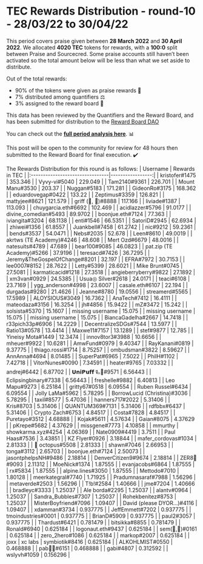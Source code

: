 
# TEC Rewards Distribution - round-10  - 28/03/22 to 30/04/22
This period covers praise given between **28 March 2022** and **30 April 2022**. We allocated **4020 TEC** tokens for rewards, with a **100:0** split between Praise and Sourcecred. Some praise accounts still haven’t been activated so the total amount below will be less than what we set aside to distribute.

Out of the total rewards:

* 90% of the tokens were given as praise rewards :pray:
* 7% distributed among quantifiers :balance_scale:
* 3% assigned to the reward board :memo:

This data has been reviewed by the Quantifiers and the Reward Board, and has been submitted for distribution to the [Reward Board DAO](https://xdai.aragon.blossom.software/#/rewardboardtec/)


You can check out the [**full period analysis here**](https://rawcdn.githack.com/CommonsBuild/tec-rewards/c2eba98a9f6f09993ae69936db2d9485e72f7c48/distribution_rounds/round-10/distribution_results/reports/round-10_general_RAD_report_Report.html). :bar_chart:

This post will be open to the community for review for 48 hours then submitted to the Reward Board for final execution. :heavy_check_mark:

The Rewards Distribution for this round is as follows:
| Username                        |   Rewards in TEC |
|:--------------------------------|-----------------:|
| kristofer#1475                  |       353.346    |
| Vyvy-vi#5040                    |       229.049    |
| Tam2140#9361                    |       226.701    |
| Mount Manu#3530                 |       203.37     |
| Nuggan#5183                     |       171.281    |
| GideonRo#3175                   |       168.362    |
| eduardovegap#0422               |       133.22     |
| Zeptimus#3359                   |       126.821    |
| mattyjee#8621                   |       121.579    |
| griff (💜, 💜)#8888             |       117.166    |
| liviade#1387                    |       113.093    |
| chuygarcia.eth#6692             |       102.469    |
| acidlazzer#5796                 |        91.0177   |
| divine_comedian#5493            |        89.9702   |
| boonjue.eth#7124                |        77.363    |
| iviangita#3204                  |        68.1138   |
| enti#1546                       |        66.5351   |
| SatoriD#2945                    |        62.6934   |
| zhiwei#1356                     |        61.8557   |
| Juankbell#7458                  |        61.2742   |
| nic#9212                        |        59.2361   |
| bends#3537                      |        54.0471   |
| Nebs#2035                       |        52.678    |
| Leen#8610                       |        49.0019   |
| akrtws (TE Academy)#4246        |        48.608    |
| Mert Ozd#6679                   |        48.0016   |
| natesuits#4789                  |        47.689    |
| bear100#9085                    |        46.0823   |
| pat.zip (TE Academy)#5266       |        37.9196   |
| teresacd#7426                   |        36.7295   |
| Jeremy&TheGospelOfChange#8201   |        32.197    |
| EFRA#7972                       |        30.7153   |
| lee0007#8152                    |        28.7622   |
| Letty#5399                      |        28.6021   |
| Mike Brunt#0745                 |        27.5081   |
| karmaticacid#1218               |        27.3518   |
| angieberryberry#9822            |        27.1892   |
| xm3van#0929                     |        24.5385   |
| Usua◎ Silver#2618               |        24.0171   |
| teaci#6108                      |        23.7169   |
| ygg_anderson#4998               |        23.6007   |
| casale.eth#6107                 |        22.194    |
| durgadas#9280                   |        21.4626   |
| Jeanne#8780                     |        19.0556   |
| streamerd#5565                  |        17.5989   |
| ALOYSIOUS#3049                  |        16.7362   |
| AnaTech#7412                    |        16.4111   |
| mateodaza#3156                  |        16.3254   |
| jh#4856                         |        15.9422   |
| mZ#3472                         |        15.242    |
| solsista#5370                   |        15.1607   |
| missing username                |        15.075    |
| missing username                |        15.075    |
| missing username                |        15.075    |
| BiancaGadelha#2667              |        14.7418   |
| r33pich33p#6906                 |        14.2229   |
| DecentralizeSDGs#7544           |        13.5977   |
| Ratio13#0578                    |        13.4414   |
| Maxwe11#7157                    |        13.1289   |
| stef#9877                       |        12.785    |
| Yineisy Mota#1449               |        12.3474   |
| innov8tor3#3988                 |        10.6656   |
| mheuer#9922                     |        10.6281   |
| AmwFund#0979                    |         9.40347  |
| RayKanani#0819                  |         9.37775  |
| thiago.rossi#1714               |         8.75257  |
| ombudsman#3822                  |         8.59627  |
| AnnAnna#4694                    |         8.01485  |
| SuperPat#6965                   |         7.5022   |
| PhilH#1102                      |         7.42718  |
| VitorNunes#0090                 |         7.34591  |
| heater#9765                     |         7.03332  |
| andrej#6442                     |         6.87702  |
| 𝗨𝗻𝗶𝗣𝘂𝗳𝗳 🜐🐙#9571                |         6.56443  |
| Eclipsingbinary#7338            |         6.56443  |
| freshelle#9882                  |         6.40813  |
| Leo Mapu#9273                   |         6.25184  |
| gritty67#0518                   |         6.09554  |
| Ruben Russel#6434               |         6.09554  |
| Jolly LaMa#5962                 |         5.78295  |
| BorrowLucid (Christina)#3036    |         5.78295  |
| taxil#8577                      |         5.47036  |
| hanners717#2022                 |         5.31406  |
| Kris#8703                       |         5.31406  |
| QUANTUM369#7131                 |         5.31406  |
| rdfbbx#6437                     |         5.31406  |
| Crypto Zach#6753                |         4.84517  |
| Costa#7828                      |         4.84517  |
| Puretayo#3512                   |         4.68888  |
| Kojak#5611                      |         4.57634  |
| Gaian#8075                      |         4.37629  |
| pKrepe#5682                     |         4.37629  |
| missgene#7773                   |         4.10858  |
| mmurthy | showkarma.xyz#4254    |         4.06369  |
| Nate0909#4419                   |         3.7511   |
| Paul Haas#7536                  |         3.43851  |
| KZ Flyer#0926                   |         3.18844  |
| mafer_cordovas#1034             |         2.81333  |
| 🐙 octopus#5508                 |         2.81333  |
| shawn#7046                      |         2.66953  |
| tonga#3112                      |         2.65703  |
| boonjue.eth#7124                |         2.50073  |
| jasontphelpsNH#9486             |         2.18814  |
| DenverCitizen9#9674             |         2.18814  |
| ZER8🧠#9093                     |         2.11312  |
| MoeNick#1374                    |         1.87555  |
| evanjacobs#6864                 |         1.87555  |
| rx#5834                         |         1.87555  |
| alpine.lines#3050               |         1.87555  |
| Mettodo#7010                    |         1.80128  |
| meerkategral#7740               |         1.71925  |
| Pradumnasaraf#7988              |         1.56296  |
| metaverde#2503                  |         1.56296  |
| T!b!#2584                       |         1.40666  |
| jme#7204                        |         1.40666  |
| bradleyc#3333                   |         1.25037  |
| Ale borda#2295                  |         1.25037  |
| alantv#0964                     |         1.25037  |
| Sandra_Bubbles#7307             |         1.25037  |
| Rohekbenitez#8753               |         1.25037  |
| MisterBoyfriend#7096            |         1.09407  |
| David (please DYOR...)#4116     |         1.09407  |
| xdamman#3734                    |         0.937775 |
| JeffEmmett#7202                 |         0.937775 |
| tmoindustries#0001              |         0.937775 |
| BrianD#5909                     |         0.937775 |
| paul2#3057                      |         0.937775 |
| Thardust#6421                   |         0.781479 |
| bitsikka#8855                   |         0.781479 |
| Ronald#6940                     |         0.625184 |
| logonaut.eth#9437               |         0.625184 |
| sem(🌸,🐝)#0161                 |         0.625184 |
| zero_2hero#1086                 |         0.625184 |
| markop#2007                     |         0.625184 |
| joxx | xc labs | symbiotik#8416 |         0.625184 |
| ALKOHLMIST#0550                 |         0.468888 |
| pab🐝🐙#6151                    |         0.468888 |
| gabi#4807                       |         0.312592 |
| wslyvh#1059                     |         0.156296 |